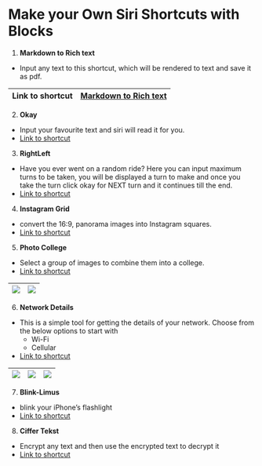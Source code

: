# Make your Own Siri Shortcuts with Blocks

1) **Markdown to Rich text**

- Input any text to this shortcut, which will be rendered to text and save it as pdf.  

Link to shortcut | [Markdown to Rich text](https://www.icloud.com/shortcuts/9f06a83323e449ba8684544837a361ba)
--- | ---

2) **Okay**

- Input your favourite text and siri will read it for you.
- [Link to shortcut](https://www.icloud.com/shortcuts/3ef26ed5f76846f2a6bb77cea6a973aa)

3) **RightLeft**

- Have you ever went on a random ride? Here you can input maximum turns to be taken, you will be displayed a turn to make and once you take the turn click okay for NEXT turn and it continues till the end. 
- [Link to shortcut](https://www.icloud.com/shortcuts/4731f7c12cd440aa997009ae14949946)

4) **Instagram Grid**

- convert the 16:9, panorama images into Instagram squares. 
- [Link to shortcut](https://www.icloud.com/shortcuts/6b3498b1112349a2a44d05c461ea1a37)

5) **Photo College**

- Select a group of images to combine them into a college. 
- [Link to shortcut](https://www.icloud.com/shortcuts/b88171bef1af45f1a8d343f678e97ad3)

![](:/68b1c915509444d19686742763a8057e) | ![](:/9a3b4877ef844fec8288faa1bb55eb3e)
--- | ---

6) **Network Details**
- This is a simple tool for getting the details of your network. Choose from the below options to start with
    - Wi-Fi
    - Cellular 
- [Link to shortcut](https://www.icloud.com/shortcuts/58dbf8783df14602af21871fe5d96adb)

![](:/7c57a7b23c58465b8a0fdbe5bf04b528) | ![](:/d18b12b53759450483e606379fc80805) | ![](:/a0388e8c317c4d5495e3de17b7344dd9)
--- | --- | ---

7) **Blink-Limus**
- blink your iPhone’s flashlight 
- [Link to shortcut](https://www.icloud.com/shortcuts/eaa9cc40fe544ff6b8db6852afa10c6a)

8) **Ciffer Tekst**
- Encrypt any text and then use the encrypted text to decrypt it
- [Link to shortcut](https://www.icloud.com/shortcuts/4990e4b6e7bb4efca39aa3a2aec70a0e)

